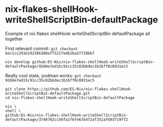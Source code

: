 # nix-flakes-shellHook-writeShellScriptBin-defaultPackage
Example of nix flakes shellHook writeShellScriptBin defaultPackage all together


First relevant commit:
`git checkout bec1cc291b192306388af7521fedb2ba37728bb7`

`nix develop github:ES-Nix/nix-flakes-shellHook-writeShellScriptBin-defaultPackage/9260e7ed15c91cc35c02bbdec1b1bff0c0931ec5`


Really cool state, podman works: `git checkout 9260e7ed15c91cc35c02bbdec1b1bff0c0931ec5`

```
git clone https://github.com/ES-Nix/nix-flakes-shellHook-writeShellScriptBin-defaultPackage.git
cd nix-flakes-shellHook-writeShellScriptBin-defaultPackage
```

```
nix \
shell \
github:ES-Nix/nix-flakes-shellHook-writeShellScriptBin-defaultPackage/3740702cc56fa1f6fe67b472af351afd93719ff2
```

